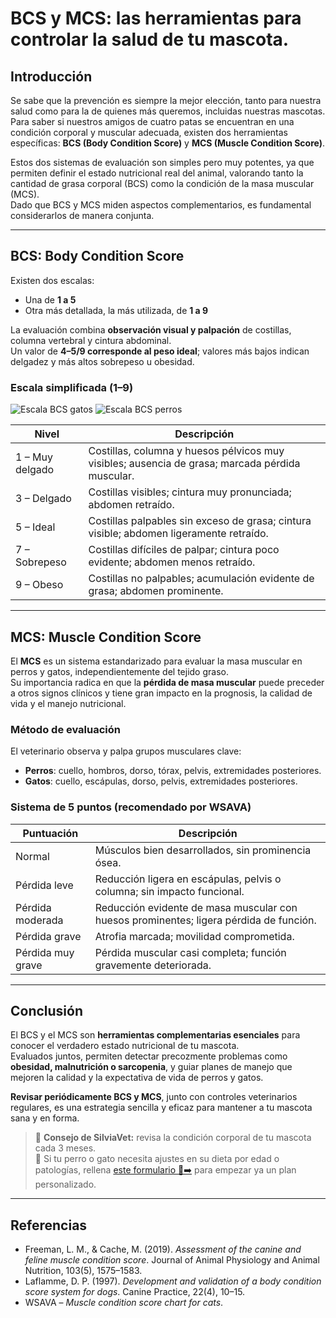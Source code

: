 # BCS y MCS: las herramientas para controlar la salud de tu mascota.

## Introducción
Se sabe que la prevención es siempre la mejor elección, tanto para nuestra salud como para la de quienes más queremos, incluidas nuestras mascotas.  
Para saber si nuestros amigos de cuatro patas se encuentran en una condición corporal y muscular adecuada, existen dos herramientas específicas: **BCS (Body Condition Score)** y **MCS (Muscle Condition Score)**.  

Estos dos sistemas de evaluación son simples pero muy potentes, ya que permiten definir el estado nutricional real del animal, valorando tanto la cantidad de grasa corporal (BCS) como la condición de la masa muscular (MCS).  
Dado que BCS y MCS miden aspectos complementarios, es fundamental considerarlos de manera conjunta.  

---

## BCS: Body Condition Score
Existen dos escalas:  
- Una de **1 a 5**  
- Otra más detallada, la más utilizada, de **1 a 9**  

La evaluación combina **observación visual y palpación** de costillas, columna vertebral y cintura abdominal.  
Un valor de **4–5/9 corresponde al peso ideal**; valores más bajos indican delgadez y más altos sobrepeso u obesidad.  

### Escala simplificada (1–9)

![Escala BCS gatos](/blog/images/bcs-cats.jpeg)
![Escala BCS perros](/blog/images/bcs-dogs.jpeg)

| Nivel | Descripción |
|-------|-------------|
| 1 – Muy delgado | Costillas, columna y huesos pélvicos muy visibles; ausencia de grasa; marcada pérdida muscular. |
| 3 – Delgado | Costillas visibles; cintura muy pronunciada; abdomen retraído. |
| 5 – Ideal | Costillas palpables sin exceso de grasa; cintura visible; abdomen ligeramente retraído. |
| 7 – Sobrepeso | Costillas difíciles de palpar; cintura poco evidente; abdomen menos retraído. |
| 9 – Obeso | Costillas no palpables; acumulación evidente de grasa; abdomen prominente. |

---

## MCS: Muscle Condition Score
El **MCS** es un sistema estandarizado para evaluar la masa muscular en perros y gatos, independientemente del tejido graso.  
Su importancia radica en que la **pérdida de masa muscular** puede preceder a otros signos clínicos y tiene gran impacto en la prognosis, la calidad de vida y el manejo nutricional.  

### Método de evaluación
El veterinario observa y palpa grupos musculares clave:  
- **Perros**: cuello, hombros, dorso, tórax, pelvis, extremidades posteriores.  
- **Gatos**: cuello, escápulas, dorso, pelvis, extremidades posteriores.  

### Sistema de 5 puntos (recomendado por WSAVA)
| Puntuación | Descripción |
|------------|-------------|
| Normal | Músculos bien desarrollados, sin prominencia ósea. |
| Pérdida leve | Reducción ligera en escápulas, pelvis o columna; sin impacto funcional. |
| Pérdida moderada | Reducción evidente de masa muscular con huesos prominentes; ligera pérdida de función. |
| Pérdida grave | Atrofia marcada; movilidad comprometida. |
| Pérdida muy grave | Pérdida muscular casi completa; función gravemente deteriorada. |

---

## Conclusión
El BCS y el MCS son **herramientas complementarias esenciales** para conocer el verdadero estado nutricional de tu mascota.  
Evaluados juntos, permiten detectar precozmente problemas como **obesidad, malnutrición o sarcopenia**, y guiar planes de manejo que mejoren la calidad y la expectativa de vida de perros y gatos.  

**Revisar periódicamente BCS y MCS**, junto con controles veterinarios regulares, es una estrategia sencilla y eficaz para mantener a tu mascota sana y en forma.  
> 🐾 **Consejo de SilviaVet:** revisa la condición corporal de tu mascota cada 3 meses.  
🌿 Si tu perro o gato necesita ajustes en su dieta por edad o patologías, rellena [este formulario 📝➡️](https://form.jotform.com/252726382736363) para empezar ya un plan personalizado.




---

## Referencias
- Freeman, L. M., & Cache, M. (2019). *Assessment of the canine and feline muscle condition score*. Journal of Animal Physiology and Animal Nutrition, 103(5), 1575–1583.
- Laflamme, D. P. (1997). *Development and validation of a body condition score system for dogs*. Canine Practice, 22(4), 10–15.  
- WSAVA – *Muscle condition score chart for cats*. 
